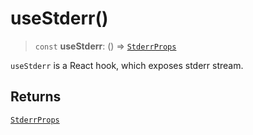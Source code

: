 # useStderr()

> `const` **useStderr**: () => [`StderrProps`](../type-aliases/StderrProps.md)

`useStderr` is a React hook, which exposes stderr stream.

## Returns

[`StderrProps`](../type-aliases/StderrProps.md)
